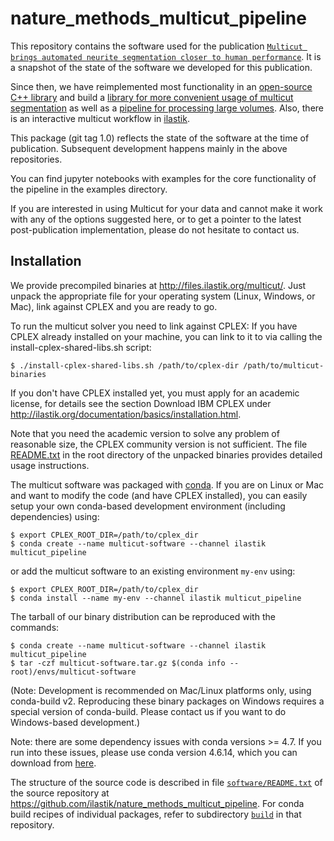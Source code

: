# nature_methods_multicut_pipeline

This repository contains the software used for the publication [`Multicut brings automated neurite segmentation closer to human performance`](http://www.nature.com/nmeth/journal/v14/n2/full/nmeth.4151.html).
It is a snapshot of the state of the software we developed for this publication.

Since then, we have reimplemented most functionality in an [open-source C++ library](https://github.com/DerThorsten/nifty) and build a [library for more convenient usage of multicut segmentation](https://github.com/constantinpape/elf) as well as a [pipeline for processing large volumes](https://github.com/constantinpape/cluster_tools).
Also, there is an interactive multicut workflow in [ilastik](http://ilastik.org/).

This package (git tag 1.0) reflects the state of the software at the time of publication. Subsequent development happens mainly in the above repositories. 

You can find jupyter notebooks with examples for the core functionality of the pipeline in the examples directory.

If you are interested in using Multicut for your data and cannot make it work with any of the options suggested here, or to get a pointer to the latest post-publication implementation, please do not hesitate to contact us.


## Installation

We provide precompiled binaries at http://files.ilastik.org/multicut/. Just unpack the appropriate file for your operating system (Linux, Windows, or Mac), link against CPLEX and you are ready to go.

To run the multicut solver you need to link against CPLEX:
If you have CPLEX already installed on your machine, you can link to it to via calling the
install-cplex-shared-libs.sh script:
    
    $ ./install-cplex-shared-libs.sh /path/to/cplex-dir /path/to/multicut-binaries

If you don't have CPLEX installed yet, you must apply for an academic license, for
details see the section Download IBM CPLEX under
http://ilastik.org/documentation/basics/installation.html.

Note that you need the academic version to solve any problem of reasonable size, the CPLEX community version is not sufficient.
The file [README.txt](https://github.com/ilastik/nature_methods_multicut_pipeline/blob/1.0/build/multicut_pipeline/TARBALL_README.txt) in the root directory of the unpacked binaries provides detailed usage instructions. 

The multicut software was packaged with [conda](http://conda.pydata.org/docs/). If you are on Linux or Mac and want to modify the code (and have CPLEX installed), you can easily setup your own conda-based development environment (including dependencies) using:

    $ export CPLEX_ROOT_DIR=/path/to/cplex_dir
    $ conda create --name multicut-software --channel ilastik multicut_pipeline

or add the multicut software to an existing environment `my-env` using:

    $ export CPLEX_ROOT_DIR=/path/to/cplex_dir
    $ conda install --name my-env --channel ilastik multicut_pipeline

The tarball of our binary distribution can be reproduced with the commands:

    $ conda create --name multicut-software --channel ilastik multicut_pipeline
    $ tar -czf multicut-software.tar.gz $(conda info --root)/envs/multicut-software

(Note: Development is recommended on Mac/Linux platforms only, using conda-build v2.
       Reproducing these binary packages on Windows requires a special version of conda-build.
       Please contact us if you want to do Windows-based development.)

Note: there are some dependency issues with conda versions >= 4.7.
If you run into these issues, please use conda version 4.6.14, which you can download from [here](https://repo.anaconda.com/miniconda/).
      
The structure of the source code is described in file [`software/README.txt`](https://github.com/ilastik/nature_methods_multicut_pipeline/blob/1.0/software/README.txt) of the source repository at
https://github.com/ilastik/nature_methods_multicut_pipeline. For conda build recipes of individual packages, refer to subdirectory [`build`](https://github.com/ilastik/nature_methods_multicut_pipeline/tree/1.0/build) in that repository.

